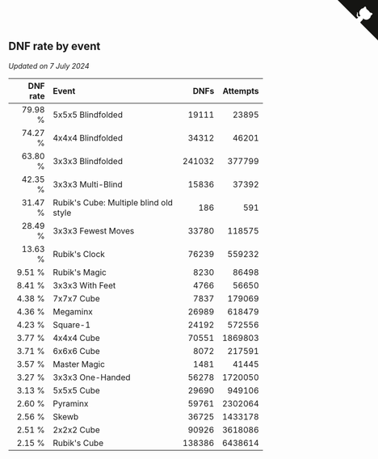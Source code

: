 ## DNF rate by event

*Updated on  7 July 2024*

| DNF rate | Event | DNFs | Attempts |
| ---: | :--- | ---: | ---: |
| 79.98 % | 5x5x5 Blindfolded | 19111 | 23895 |
| 74.27 % | 4x4x4 Blindfolded | 34312 | 46201 |
| 63.80 % | 3x3x3 Blindfolded | 241032 | 377799 |
| 42.35 % | 3x3x3 Multi-Blind | 15836 | 37392 |
| 31.47 % | Rubik's Cube: Multiple blind old style | 186 | 591 |
| 28.49 % | 3x3x3 Fewest Moves | 33780 | 118575 |
| 13.63 % | Rubik's Clock | 76239 | 559232 |
| 9.51 % | Rubik's Magic | 8230 | 86498 |
| 8.41 % | 3x3x3 With Feet | 4766 | 56650 |
| 4.38 % | 7x7x7 Cube | 7837 | 179069 |
| 4.36 % | Megaminx | 26989 | 618479 |
| 4.23 % | Square-1 | 24192 | 572556 |
| 3.77 % | 4x4x4 Cube | 70551 | 1869803 |
| 3.71 % | 6x6x6 Cube | 8072 | 217591 |
| 3.57 % | Master Magic | 1481 | 41445 |
| 3.27 % | 3x3x3 One-Handed | 56278 | 1720050 |
| 3.13 % | 5x5x5 Cube | 29690 | 949106 |
| 2.60 % | Pyraminx | 59761 | 2302064 |
| 2.56 % | Skewb | 36725 | 1433178 |
| 2.51 % | 2x2x2 Cube | 90926 | 3618086 |
| 2.15 % | Rubik's Cube | 138386 | 6438614 |


<a href="https://github.com/jonatanklosko/wca_statistics" class="github-corner" aria-label="View source on Github"><svg width="80" height="80" viewBox="0 0 250 250" style="fill:#151513; color:#fff; position: absolute; top: 0; border: 0; right: 0;" aria-hidden="true"><path d="M0,0 L115,115 L130,115 L142,142 L250,250 L250,0 Z"></path><path d="M128.3,109.0 C113.8,99.7 119.0,89.6 119.0,89.6 C122.0,82.7 120.5,78.6 120.5,78.6 C119.2,72.0 123.4,76.3 123.4,76.3 C127.3,80.9 125.5,87.3 125.5,87.3 C122.9,97.6 130.6,101.9 134.4,103.2" fill="currentColor" style="transform-origin: 130px 106px;" class="octo-arm"></path><path d="M115.0,115.0 C114.9,115.1 118.7,116.5 119.8,115.4 L133.7,101.6 C136.9,99.2 139.9,98.4 142.2,98.6 C133.8,88.0 127.5,74.4 143.8,58.0 C148.5,53.4 154.0,51.2 159.7,51.0 C160.3,49.4 163.2,43.6 171.4,40.1 C171.4,40.1 176.1,42.5 178.8,56.2 C183.1,58.6 187.2,61.8 190.9,65.4 C194.5,69.0 197.7,73.2 200.1,77.6 C213.8,80.2 216.3,84.9 216.3,84.9 C212.7,93.1 206.9,96.0 205.4,96.6 C205.1,102.4 203.0,107.8 198.3,112.5 C181.9,128.9 168.3,122.5 157.7,114.1 C157.9,116.9 156.7,120.9 152.7,124.9 L141.0,136.5 C139.8,137.7 141.6,141.9 141.8,141.8 Z" fill="currentColor" class="octo-body"></path></svg></a><style>.github-corner:hover .octo-arm{animation:octocat-wave 560ms ease-in-out}@keyframes octocat-wave{0%,100%{transform:rotate(0)}20%,60%{transform:rotate(-25deg)}40%,80%{transform:rotate(10deg)}}@media (max-width:500px){.github-corner:hover .octo-arm{animation:none}.github-corner .octo-arm{animation:octocat-wave 560ms ease-in-out}}</style>
